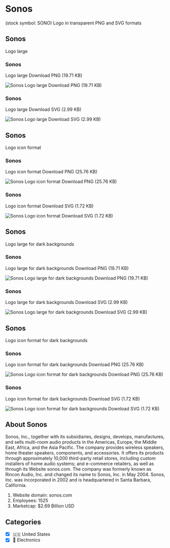 # Sonos
 (stock symbol: SONO) Logo in transparent PNG and SVG formats

## Sonos
 Logo large

### Sonos
 Logo large Download PNG (19.71 KB)

![Sonos
 Logo large Download PNG (19.71 KB)](/img/orig/SONO_BIG-f9544584.png)

### Sonos
 Logo large Download SVG (2.99 KB)

![Sonos
 Logo large Download SVG (2.99 KB)](/img/orig/SONO_BIG-1eb26e62.svg)

## Sonos
 Logo icon format

### Sonos
 Logo icon format Download PNG (25.76 KB)

![Sonos
 Logo icon format Download PNG (25.76 KB)](/img/orig/SONO-25b68f00.png)

### Sonos
 Logo icon format Download SVG (1.72 KB)

![Sonos
 Logo icon format Download SVG (1.72 KB)](/img/orig/SONO-959b5ca0.svg)

## Sonos
 Logo large for dark backgrounds

### Sonos
 Logo large for dark backgrounds Download PNG (19.71 KB)

![Sonos
 Logo large for dark backgrounds Download PNG (19.71 KB)](/img/orig/SONO_BIG.D-2132c9ff.png)

### Sonos
 Logo large for dark backgrounds Download SVG (2.99 KB)

![Sonos
 Logo large for dark backgrounds Download SVG (2.99 KB)](/img/orig/SONO_BIG.D-59ee233c.svg)

## Sonos
 Logo icon format for dark backgrounds

### Sonos
 Logo icon format for dark backgrounds Download PNG (25.76 KB)

![Sonos
 Logo icon format for dark backgrounds Download PNG (25.76 KB)](/img/orig/SONO.D-94a0ce88.png)

### Sonos
 Logo icon format for dark backgrounds Download SVG (1.72 KB)

![Sonos
 Logo icon format for dark backgrounds Download SVG (1.72 KB)](/img/orig/SONO.D-fc118422.svg)

## About Sonos


Sonos, Inc., together with its subsidiaries, designs, develops, manufactures, and sells multi-room audio products in the Americas, Europe, the Middle East, Africa, and the Asia Pacific. The company provides wireless speakers, home theater speakers, components, and accessories. It offers its products through approximately 10,000 third-party retail stores, including custom installers of home audio systems; and e-commerce retailers, as well as through its Website sonos.com. The company was formerly known as Rincon Audio, Inc. and changed its name to Sonos, Inc. in May 2004. Sonos, Inc. was incorporated in 2002 and is headquartered in Santa Barbara, California.

1. Website domain: sonos.com
2. Employees: 1525
3. Marketcap: $2.69 Billion USD


## Categories
- [x] 🇺🇸 United States
- [x] 🔌 Electronics
